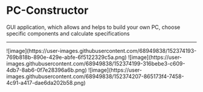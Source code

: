 # PC-Constructor
GUI application, which allows and helps to build your own PC, choose specific components and calculate specifications
<hr>
![image](https://user-images.githubusercontent.com/68949838/152374193-769b818b-890e-429e-abfe-6f5122329c5a.png)
![image](https://user-images.githubusercontent.com/68949838/152374199-316bebe3-c609-4db7-8ab6-0f7e28396a6b.png)
![image](https://user-images.githubusercontent.com/68949838/152374207-865173f4-7458-4c91-a417-dae6da202b58.png)
